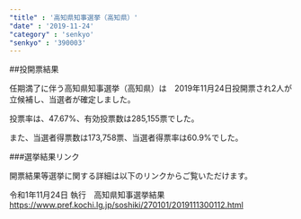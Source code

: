 ```yaml
---
"title" : '高知県知事選挙（高知県）'
"date" : '2019-11-24'
"category" : 'senkyo'
"senkyo" : '390003'
---
```


##投開票結果

任期満了に伴う高知県知事選挙（高知県）は　2019年11月24日投開票され2人が立候補し、当選者が確定しました。

投票率は、47.67%、有効投票数は285,155票でした。

また、当選者得票数は173,758票、当選者得票率は60.9%でした。


###選挙結果リンク

開票結果等選挙に関する詳細は以下のリンクからご覧いただけます。

令和1年11月24日 執行　高知県知事選挙結果
https://www.pref.kochi.lg.jp/soshiki/270101/2019111300112.html




